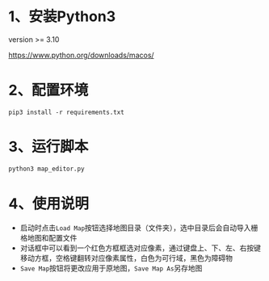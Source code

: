 # 1、安装Python3
version >= 3.10

https://www.python.org/downloads/macos/

# 2、配置环境
```shell
pip3 install -r requirements.txt
```

# 3、运行脚本
```python
python3 map_editor.py
```

# 4、使用说明
- 启动时点击```Load Map```按钮选择地图目录（文件夹），选中目录后会自动导入栅格地图和配置文件
- 对话框中可以看到一个红色方框框选对应像素，通过键盘上、下、左、右按键移动方框，空格键翻转对应像素属性，白色为可行域，黑色为障碍物
- ```Save Map```按钮将更改应用于原地图，```Save Map As```另存地图
